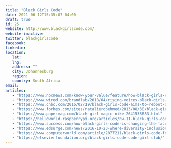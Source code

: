 ```yaml
---
title: "Black Girls Code"
date: 2021-06-12T15:35:07-04:00
draft: true
id: 25
website: http://www.blackgirlscode.com/
website-inactive: 
twitter: blackgirlscode
facebook: 
linkedin: 
location: 
   lat: 
   lng: 
   address: ""
   city: Johannesburg
   region: 
   country: South Africa
email: 
articles:
   - "https://www.nbcnews.com/know-your-value/feature/how-black-girls-code-transformed-basement-experiment-international-movement-ncna1103431"
   - "https://www.wired.com/brandlab/2018/04/rising-voices-black-girls-code/"
   - "https://www.cnbc.com/2016/02/19/black-girls-code-aims-to-reboot-diversity-in-tech.html"
   - "https://www.forbes.com/sites/natalierobehmed/2013/08/30/black-girls-code-tackles-tech-inclusion/"
   - "https://www.papermag.com/black-girl-magic-nike-2641538683.html"
   - "https://helloworld.raspberrypi.org/articles/hw-11-black-girls-code"
   - "https://www.success.com/how-black-girls-code-is-changing-the-face-of-technology-one-girl-at-a-time/"
   - "https://www.edsurge.com/news/2016-10-23-where-diversity-inclusion-and-education-meet-a-conversation-with-black-girls-code-founder-kimberly-bryant"
   - "https://www.computerworld.com/article/2877211/black-girls-code-founder-looks-to-expand-skills-outreach-challenges-cios-to-help-the-cause.html"
   - "https://elsevierfoundation.org/black-girls-code-code-girl-club/"
---
```


